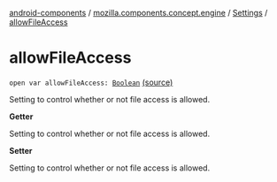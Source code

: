 [android-components](../../index.md) / [mozilla.components.concept.engine](../index.md) / [Settings](index.md) / [allowFileAccess](./allow-file-access.md)

# allowFileAccess

`open var allowFileAccess: `[`Boolean`](https://kotlinlang.org/api/latest/jvm/stdlib/kotlin/-boolean/index.html) [(source)](https://github.com/mozilla-mobile/android-components/blob/master/components/concept/engine/src/main/java/mozilla/components/concept/engine/Settings.kt#L82)

Setting to control whether or not file access is allowed.

**Getter**

Setting to control whether or not file access is allowed.

**Setter**

Setting to control whether or not file access is allowed.

